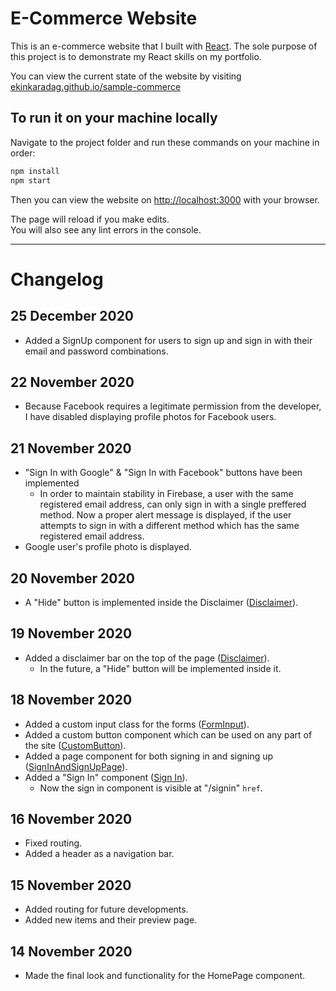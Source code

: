 # E-Commerce Website

This is an e-commerce website that I built with [React](https://reactjs.org/). The sole purpose of this project is to demonstrate my React skills on my portfolio.

You can view the current state of the website by visiting [ekinkaradag.github.io/sample-commerce](https://ekinkaradag.github.io/sample-ecommerce)

## To run it on your machine locally

Navigate to the project folder and run these commands on your machine in order:

```bash
npm install
npm start
```

Then you can view the website on [http://localhost:3000](http://localhost:3000) with your browser.

The page will reload if you make edits.\
You will also see any lint errors in the console.

---

# Changelog

## 25 December 2020

- Added a SignUp component for users to sign up and sign in with their email and password combinations.

## 22 November 2020

- Because Facebook requires a legitimate permission from the developer, I have disabled displaying profile photos for Facebook users.

## 21 November 2020

- "Sign In with Google" & "Sign In with Facebook" buttons have been implemented
    - In order to maintain stability in Firebase, a user with the same registered email address, can only sign in with a single preffered method. Now a proper alert message is displayed, if the user attempts to sign in with a different method which has the same registered email address.
- Google user's profile photo is displayed.

## 20 November 2020

- A "Hide" button is implemented inside the Disclaimer ([Disclaimer](src/components/disclaimer/)).

## 19 November 2020

- Added a disclaimer bar on the top of the page ([Disclaimer](src/components/disclaimer/)).
    - In the future, a "Hide" button will be implemented inside it.

## 18 November 2020

- Added a custom input class for the forms ([FormInput](src/components/form-input/)).
- Added a custom button component which can be used on any part of the site ([CustomButton](src/components/custom-button/)).
- Added a page component for both signing in and signing up ([SignInAndSignUpPage](src/pages/sign-in-and-sign-up)).
- Added a "Sign In" component ([Sign In](src/components/sign-in)).
    - Now the sign in component is visible at "/signin" <code>href</code>.
    

## 16 November 2020

- Fixed routing.
- Added a header as a navigation bar.

## 15 November 2020

- Added routing for future developments.
- Added new items and their preview page.

## 14 November 2020

- Made the final look and functionality for the HomePage component.

